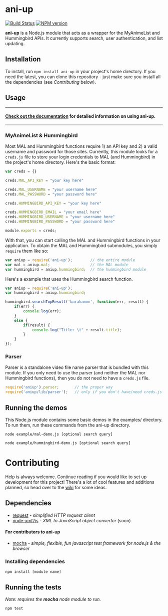 ani-up
======

[![Build Status](https://travis-ci.org/richard1/ani-up.svg?branch=master)](https://travis-ci.org/richard1/ani-up)
[![NPM version](https://badge.fury.io/js/ani-up.svg)](http://badge.fury.io/js/ani-up)

**ani-up** is a Node.js module that acts as a wrapper for the MyAnimeList and Hummingbird APIs.  It currently supports search, user authentication, and list updating.

## Installation

To install, run `npm install ani-up` in your project's home directory.  If you need the latest, you can clone this repository - just make sure you install all the dependencies (see _Contributing_ below).

## Usage

***

#### [Check out the documentation](https://github.com/richard1/ani-up/wiki/Documentation) for detailed information on using ani-up.

***

### MyAnimeList & Hummingbird

Most MAL and Hummingbird functions require 1) an API key and 2) a valid username and password for those sites.  Currently, this module looks for a `creds.js` file to store your login credentials to MAL (and Hummingbird) in the project's home directory. Here's the basic format:

```JavaScript
var creds = {}

creds.MAL_API_KEY = "your key here"

creds.MAL_USERNAME = "your username here"
creds.MAL_PASSWORD = "your password here"

creds.HUMMINGBIRD_API_KEY = "your key here"

creds.HUMMINGBIRD_EMAIL = "your email here"
creds.HUMMINGBIRD_USERNAME = "your username here"
creds.HUMMINGBIRD_PASSWORD = "your password here"

module.exports = creds;
```

With that, you can start calling the MAL and Hummingbird functions in your application.  To obtain the MAL and Hummingbird submodules, you simply `require` them like so:

```JavaScript
var aniup = require('ani-up');        // the entire module
var mal = aniup.mal;                  // the MAL module
var hummingbird = aniup.hummingbird;  // the hummingbird module
```

Here's a example that uses the Hummingbird search function.

```JavaScript
var aniup = require('ani-up');
var hummingbird = aniup.hummingbird;

hummingbird.searchTopResult('barakamon', function(err, result) {
    if(err) {
        console.log(err);
    }   
    else {
        if(result) {
            console.log("Title: \t" + result.title);
        }
    }   
}); 
```

### Parser

Parser is a standalone video file name parser that is bundled with this module.  If you only need to use the parser (and neither the MAL nor Hummingbird functions), then you do not need to have a `creds.js` file.

```JavaScript
require('aniup').parser;       // the proper way
require('aniup/lib/parser');   // only if you don't have/need creds.js
```

## Running the demos

This Node.js module contains some basic demos in the examples/ directory.  To run them, run these commands from the ani-up directory.

```
node example/mal-demo.js [optional search query]

node example/hummingbird-demo.js [optional search query]
```

# Contributing

Help is always welcome.  Continue reading if you would like to set up development for this project!  There's a lot of cool features and additions planned, so head over to the [wiki](https://github.com/richard1/ani-up/wiki) for some ideas.

## Dependencies

* [request](https://github.com/mikeal/request) - _simplified HTTP request client_
* [node-xml2js](https://github.com/Leonidas-from-XIV/node-xml2js) - _XML to JavaScript object converter_ (soon)

#### For contributors to ani-up

* [mocha](https://github.com/visionmedia/mocha) - _simple, flexible, fun javascript test framework for node.js & the browser_

### Installing dependencies

`npm install [module name]`

## Running the tests

_Note: requires the **mocha** node module to run._

```
npm test
```

